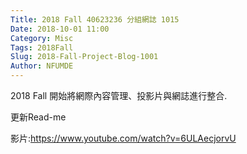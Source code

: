 ```yaml
---
Title: 2018 Fall 40623236 分組網誌 1015
Date: 2018-10-01 11:00
Category: Misc
Tags: 2018Fall
Slug: 2018-Fall-Project-Blog-1001
Author: NFUMDE
---
```


2018 Fall 開始將網際內容管理、投影片與網誌進行整合.

<!-- PELICAN_END_SUMMARY -->

更新Read-me

影片:https://www.youtube.com/watch?v=6ULAecjorvU
